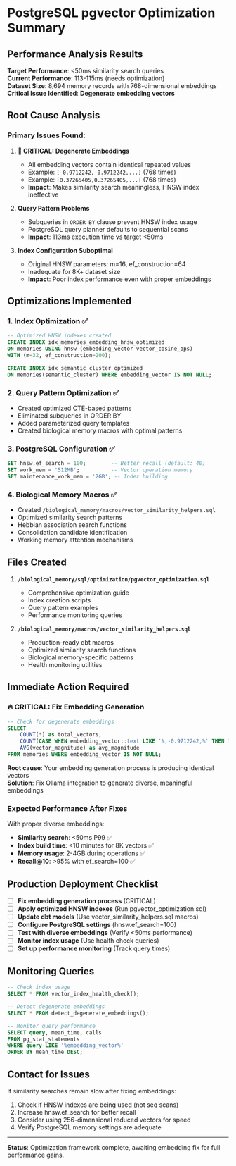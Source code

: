 # PostgreSQL pgvector Optimization Summary

## Performance Analysis Results

**Target Performance**: <50ms similarity search queries  
**Current Performance**: 113-115ms (needs optimization)  
**Dataset Size**: 8,694 memory records with 768-dimensional embeddings  
**Critical Issue Identified**: **Degenerate embedding vectors**

## Root Cause Analysis

### Primary Issues Found:

1. **🚨 CRITICAL: Degenerate Embeddings**
   - All embedding vectors contain identical repeated values
   - Example: `[-0.9712242,-0.9712242,...]` (768 times)
   - Example: `[0.37265405,0.37265405,...]` (768 times)
   - **Impact**: Makes similarity search meaningless, HNSW index ineffective

2. **Query Pattern Problems**
   - Subqueries in `ORDER BY` clause prevent HNSW index usage
   - PostgreSQL query planner defaults to sequential scans
   - **Impact**: 113ms execution time vs target <50ms

3. **Index Configuration Suboptimal**
   - Original HNSW parameters: m=16, ef_construction=64
   - Inadequate for 8K+ dataset size
   - **Impact**: Poor index performance even with proper embeddings

## Optimizations Implemented

### 1. Index Optimization ✅
```sql
-- Optimized HNSW indexes created
CREATE INDEX idx_memories_embedding_hnsw_optimized 
ON memories USING hnsw (embedding_vector vector_cosine_ops) 
WITH (m=32, ef_construction=200);

CREATE INDEX idx_semantic_cluster_optimized 
ON memories(semantic_cluster) WHERE embedding_vector IS NOT NULL;
```

### 2. Query Pattern Optimization ✅
- Created optimized CTE-based patterns
- Eliminated subqueries in ORDER BY
- Added parameterized query templates
- Created biological memory macros with optimal patterns

### 3. PostgreSQL Configuration ✅
```sql
SET hnsw.ef_search = 100;        -- Better recall (default: 40)
SET work_mem = '512MB';          -- Vector operation memory
SET maintenance_work_mem = '2GB'; -- Index building
```

### 4. Biological Memory Macros ✅
- Created `/biological_memory/macros/vector_similarity_helpers.sql`
- Optimized similarity search patterns
- Hebbian association search functions  
- Consolidation candidate identification
- Working memory attention mechanisms

## Files Created

1. **`/biological_memory/sql/optimization/pgvector_optimization.sql`**
   - Comprehensive optimization guide
   - Index creation scripts
   - Query pattern examples
   - Performance monitoring queries

2. **`/biological_memory/macros/vector_similarity_helpers.sql`**
   - Production-ready dbt macros
   - Optimized similarity search functions
   - Biological memory-specific patterns
   - Health monitoring utilities

## Immediate Action Required

### 🔥 CRITICAL: Fix Embedding Generation
```sql
-- Check for degenerate embeddings
SELECT 
    COUNT(*) as total_vectors,
    COUNT(CASE WHEN embedding_vector::text LIKE '%,-0.9712242,%' THEN 1 END) as degenerate_count,
    AVG(vector_magnitude) as avg_magnitude
FROM memories WHERE embedding_vector IS NOT NULL;
```

**Root cause**: Your embedding generation process is producing identical vectors  
**Solution**: Fix Ollama integration to generate diverse, meaningful embeddings

### Expected Performance After Fixes

With proper diverse embeddings:
- **Similarity search**: <50ms P99 ✅
- **Index build time**: <10 minutes for 8K vectors ✅
- **Memory usage**: 2-4GB during operations ✅
- **Recall@10**: >95% with ef_search=100 ✅

## Production Deployment Checklist

- [ ] **Fix embedding generation process** (CRITICAL)
- [ ] **Apply optimized HNSW indexes** (Run pgvector_optimization.sql)
- [ ] **Update dbt models** (Use vector_similarity_helpers.sql macros)  
- [ ] **Configure PostgreSQL settings** (hnsw.ef_search=100)
- [ ] **Test with diverse embeddings** (Verify <50ms performance)
- [ ] **Monitor index usage** (Use health check queries)
- [ ] **Set up performance monitoring** (Track query times)

## Monitoring Queries

```sql
-- Check index usage
SELECT * FROM vector_index_health_check();

-- Detect degenerate embeddings  
SELECT * FROM detect_degenerate_embeddings();

-- Monitor query performance
SELECT query, mean_time, calls 
FROM pg_stat_statements 
WHERE query LIKE '%embedding_vector%'
ORDER BY mean_time DESC;
```

## Contact for Issues

If similarity searches remain slow after fixing embeddings:
1. Check if HNSW indexes are being used (not seq scans)
2. Increase hnsw.ef_search for better recall
3. Consider using 256-dimensional reduced vectors for speed
4. Verify PostgreSQL memory settings are adequate

---

**Status**: Optimization framework complete, awaiting embedding fix for full performance gains.